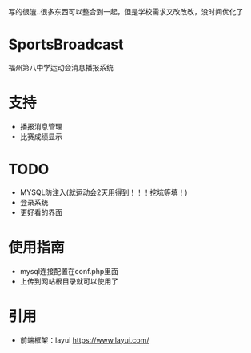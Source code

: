 写的很渣..很多东西可以整合到一起，但是学校需求又改改改，没时间优化了



# SportsBroadcast

福州第八中学运动会消息播报系统



# 支持

- 播报消息管理
- 比赛成绩显示



# TODO

- MYSQL防注入(就运动会2天用得到！！！挖坑等填！)
- 登录系统
- 更好看的界面

# 使用指南

- mysql连接配置在conf.php里面
- 上传到网站根目录就可以使用了

# 引用

- 前端框架：layui https://www.layui.com/
